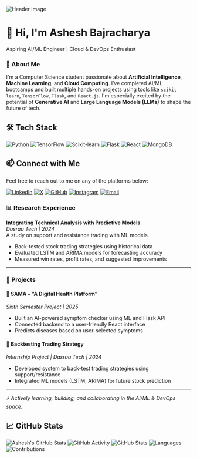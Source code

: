 ![Header Image](https://miro.medium.com/v2/resize:fit:1100/format:webp/1*fhZsggnseKdBmY3_JonRkA.gif)

# 👋 Hi, I'm Ashesh Bajracharya 
Aspiring AI/ML Engineer | Cloud & DevOps Enthusiast

### 🚀 About Me

I'm a Computer Science student passionate about **Artificial Intelligence**, **Machine Learning**, and **Cloud Computing**. I’ve completed AI/ML bootcamps and built multiple hands-on projects using tools like `scikit-learn`, `TensorFlow`, `Flask`, and `React.js`. I'm especially excited by the potential of **Generative AI** and **Large Language Models (LLMs)** to shape the future of tech.

## 🛠️ Tech Stack
![Python](https://img.shields.io/badge/Python-3776AB?style=flat&logo=python&logoColor=white)
![TensorFlow](https://img.shields.io/badge/TensorFlow-FF6F00?style=flat&logo=tensorflow&logoColor=white)
![Scikit-learn](https://img.shields.io/badge/Scikit--learn-F7931E?style=flat&logo=scikit-learn&logoColor=white)
![Flask](https://img.shields.io/badge/Flask-000000?style=flat&logo=flask&logoColor=white)
![React](https://img.shields.io/badge/React-20232A?style=flat&logo=react&logoColor=61DAFB)
![MongoDB](https://img.shields.io/badge/MongoDB-4EA94B?style=flat&logo=mongodb&logoColor=white)

## 📫 Connect with Me

Feel free to reach out to me on any of the platforms below:

[![LinkedIn](https://img.shields.io/badge/LinkedIn-0A66C2?style=flat&logo=linkedin&logoColor=white)](https://www.linkedin.com/in/ashesh-bajracharya/)
[![X](https://upload.wikimedia.org/wikipedia/commons/thumb/a/a9/X_logo_2023.svg/800px-X_logo_2023.svg.png)](https://x.com/ashesh2004)
[![GitHub](https://upload.wikimedia.org/wikipedia/commons/9/95/Octicons-mark-github.svg)](https://github.com/ashesh-12)
[![Instagram](https://upload.wikimedia.org/wikipedia/commons/thumb/e/e7/Instagram_logo_2022.svg/800px-Instagram_logo_2022.svg.png)](https://www.instagram.com/ashesh.l/)
[![Email](https://upload.wikimedia.org/wikipedia/commons/4/42/Gmail_Icon.png)](mailto:bajracharyaashesh12@gmail.com)



### 📊 Research Experience

**Integrating Technical Analysis with Predictive Models**  
*Dasraa Tech | 2024*  
A study on support and resistance trading with ML models.
- Back-tested stock trading strategies using historical data
- Evaluated LSTM and ARIMA models for forecasting accuracy
- Measured win rates, profit rates, and suggested improvements

---

### 💼 Projects

#### 📌 SAMA – “A Digital Health Platform”  
*Sixth Semester Project | 2025*  
- Built an AI-powered symptom checker using ML and Flask API  
- Connected backend to a user-friendly React interface  
- Predicts diseases based on user-selected symptoms  

#### 📌 Backtesting Trading Strategy  
*Internship Project | Dasraa Tech | 2024*  
- Developed system to back-test trading strategies using support/resistance  
- Integrated ML models (LSTM, ARIMA) for future stock prediction  

---


⚡ *Actively learning, building, and collaborating in the AI/ML & DevOps space.*

## 📈 GitHub Stats
![Ashesh's GitHub Stats](https://github-readme-stats.vercel.app/api?username=ashesh-12&show_icons=true&theme=tokyonight)
![GitHub Activity](https://github-readme-streak-stats.herokuapp.com/?user=ashesh-12&theme=dark)
![GitHub Stats](https://github-readme-stats.vercel.app/api?username=ashesh-12&show_icons=true&theme=tokyonight)
![Languages](https://img.shields.io/github/languages/top/ashesh-12/your-repo)
![Contributions](https://img.shields.io/github/contributors/ashesh-12/your-repo)

